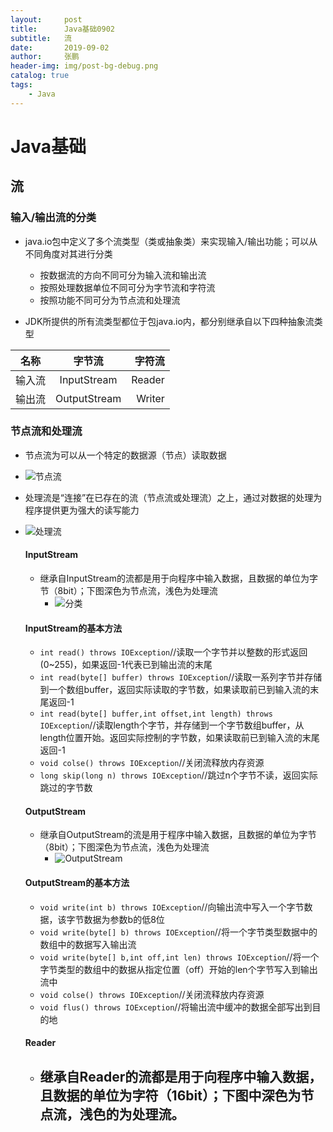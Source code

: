 ```yaml
---
layout:     post 
title:      Java基础0902
subtitle:   流
date:       2019-09-02
author:     张鹏
header-img: img/post-bg-debug.png
catalog: true   
tags:                         
    - Java
---
```


# Java基础

## 流

### 输入/输出流的分类

- java.io包中定义了多个流类型（类或抽象类）来实现输入/输出功能；可以从不同角度对其进行分类
   - 按数据流的方向不同可分为输入流和输出流
   - 按照处理数据单位不同可分为字节流和字符流
   - 按照功能不同可分为节点流和处理流

- JDK所提供的所有流类型都位于包java.io内，都分别继承自以下四种抽象流类型

名称|字节流|字符流
:-:|:--:|--:
输入流|InputStream|Reader
输出流|OutputStream|Writer

### 节点流和处理流

- 节点流为可以从一个特定的数据源（节点）读取数据
- ![节点流](https://github.com/Jokerboozp/Jokerboozp.github.io/raw/master/img/%E6%89%B9%E6%B3%A8%202019-09-02%20112101.png)
- 处理流是“连接”在已存在的流（节点流或处理流）之上，通过对数据的处理为程序提供更为强大的读写能力
- ![处理流](https://github.com/Jokerboozp/Jokerboozp.github.io/raw/master/img/%E6%89%B9%E6%B3%A8%202019-09-02%20112114.png)
   #### InputStream
   - 继承自InputStream的流都是用于向程序中输入数据，且数据的单位为字节（8bit）；下图深色为节点流，浅色为处理流
      - ![分类](https://github.com/Jokerboozp/Jokerboozp.github.io/raw/master/img/%E6%89%B9%E6%B3%A8%202019-09-02%20113037.png)

   #### InputStream的基本方法
   - `int read() throws IOException`//读取一个字节并以整数的形式返回(0~255)，如果返回-1代表已到输出流的末尾
   - `int read(byte[] buffer) throws IOException`//读取一系列字节并存储到一个数组buffer，返回实际读取的字节数，如果读取前已到输入流的末尾返回-1
   - `int read(byte[] buffer,int offset,int length) throws IOException`//读取length个字节，并存储到一个字节数组buffer，从length位置开始。返回实际控制的字节数，如果读取前已到输入流的末尾返回-1
   - `void colse() throws IOException`//关闭流释放内存资源
   - `long skip(long n) throws IOException`//跳过n个字节不读，返回实际跳过的字节数

   #### OutputStream
   
   - 继承自OutputStream的流是用于程序中输入数据，且数据的单位为字节（8bit）；下图深色为节点流，浅色为处理流
      - ![OutputStream](https://github.com/Jokerboozp/Jokerboozp.github.io/raw/master/img/%E6%89%B9%E6%B3%A8%202019-09-02%20134236.png)

   #### OutputStream的基本方法
   - `void write(int b) throws IOException`//向输出流中写入一个字节数据，该字节数据为参数b的低8位
   - `void write(byte[] b) throws IOException`//将一个字节类型数据中的数组中的数据写入输出流
   - `void write(byte[] b,int off,int len) throws IOException`//将一个字节类型的数组中的数据从指定位置（off）开始的len个字节写入到输出流中
   - `void colse() throws IOException`//关闭流释放内存资源
   - `void flus() throws IOException`//将输出流中缓冲的数据全部写出到目的地

   #### Reader
   
   - 继承自Reader的流都是用于向程序中输入数据，且数据的单位为字符（16bit）；下图中深色为节点流，浅色的为处理流。
      - 